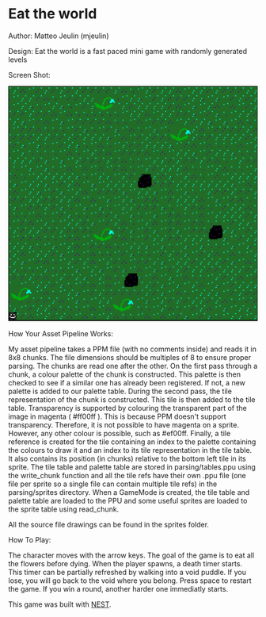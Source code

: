 # Eat the world

Author: Matteo Jeulin (mjeulin)

Design: Eat the world is a fast paced mini game with randomly generated levels

Screen Shot:

![Screen Shot](screenshot.png)

How Your Asset Pipeline Works:

My asset pipeline takes a PPM file (with no comments inside) and reads it in 8x8 chunks. The file dimensions should be multiples of 8 to ensure proper parsing. The chunks are read one after the other. On the first pass through a chunk, a colour palette of the chunk is constructed. This palette is then checked to see if a similar one has already been registered. If not, a new palette is added to our palette table. During the second pass, the tile representation of the chunk is constructed. This tile is then added to the tile table.
Transparency is supported by colouring the transparent part of the image in magenta ( #ff00ff ). This is because PPM doesn't support transparency. Therefore, it is not possible to have magenta on a sprite. However, any other colour is possible, such as #ef00ff.
Finally, a tile reference is created for the tile containing an index to the palette containing the colours to draw it and an index to its tile representation in the tile table. It also contains its position (in chunks) relative to the bottom left tile in its sprite. The tile table and palette table are stored in parsing/tables.ppu using the write_chunk function and all the tile refs have their own .ppu file (one file per sprite so a single file can contain multiple tile refs) in the parsing/sprites directory.
When a GameMode is created, the tile table and palette table are loaded to the PPU and some useful sprites are loaded to the sprite table using read_chunk.

All the source file drawings can be found in the sprites folder. 

How To Play:

The character moves with the arrow keys. The goal of the game is to eat all the flowers before dying. When the player spawns, a death timer starts. This timer can be partially refreshed by walking into a void puddle. If you lose, you will go back to the void where you belong. Press space to restart the game. If you win a round, another harder one immediatly starts.

This game was built with [NEST](NEST.md).

